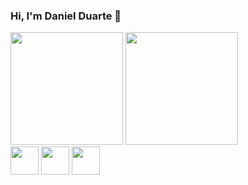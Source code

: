 ### Hi, I'm Daniel Duarte 👋

<div>
  <img height="180em" src="https://github-readme-stats.vercel.app/api?username=danrib27&theme=dracula&show_icons=true" />
  <img height="180em" src="https://github-readme-stats.vercel.app/api/top-langs/?username=danrib27&hide=html&layout=compact&theme=dracula" />
</div>
<div>
  <img align="center" height="45em" src="https://cdn.jsdelivr.net/gh/devicons/devicon/icons/react/react-original-wordmark.svg" />
  <img align="center" height="45em" src="https://cdn.jsdelivr.net/gh/devicons/devicon/icons/typescript/typescript-original.svg" />
  <img align="center" height="45em" src="https://cdn.jsdelivr.net/gh/devicons/devicon/icons/sass/sass-original.svg" />
</div>

